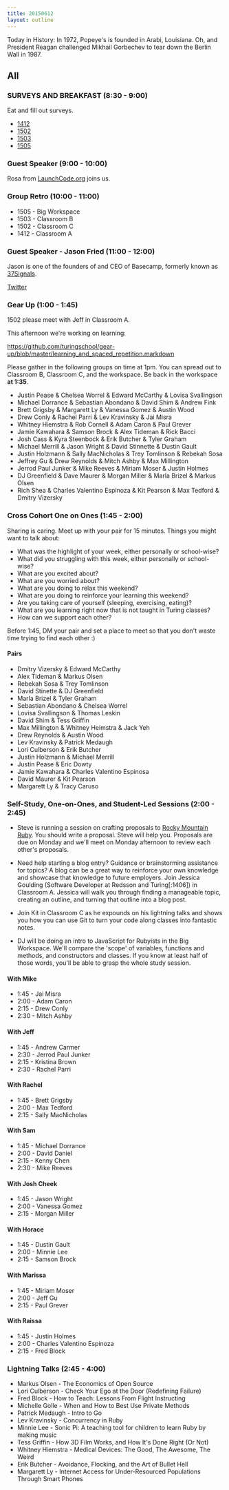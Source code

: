 ```yaml
---
title: 20150612
layout: outline
---
```


Today in History: In 1972, Popeye's is founded in Arabi, Louisiana. Oh, and President Reagan
challenged Mikhail Gorbechev to tear down the Berlin Wall in 1987.

## All

### SURVEYS AND BREAKFAST (8:30 - 9:00)

Eat and fill out surveys.

* [1412](https://docs.google.com/a/casimircreative.com/forms/d/1XZKf8OJx2kp_polNSkBWX2m5KPFGq2Oet3xjA-jYLp4/viewform)
* [1502](https://docs.google.com/a/casimircreative.com/forms/d/1saxfoxCm44cW6uOA1EJegwG5W1E5nzPI8fHQNYx5wks/viewform)
* [1503](https://docs.google.com/a/casimircreative.com/forms/d/1iUimA6-ESNKSX3YBzAseUoB-KHz1H2_F8Uzn7MD97EE/viewform)
* [1505](https://docs.google.com/a/casimircreative.com/forms/d/1UP7VgZb558TKulP1yCTr-ZAxs_Xb_uhyGay7_y2F4mw/viewform)

### Guest Speaker (9:00 - 10:00)

Rosa from [LaunchCode.org](http://launchcode.org) joins us.

### Group Retro (10:00 - 11:00)

* 1505 - Big Workspace
* 1503 - Classroom B
* 1502 - Classroom C
* 1412 - Classroom A

### Guest Speaker - Jason Fried (11:00 - 12:00)

Jason is one of the founders of and CEO of Basecamp, formerly known as
[37Signals](http://www.37signals.com).

[Twitter](https://twitter.com/jasonfried)

### Gear Up (1:00 - 1:45)

1502 please meet with Jeff in Classroom A.

This afternoon we're working on learning:

https://github.com/turingschool/gear-up/blob/master/learning_and_spaced_repetition.markdown

Please gather in the following groups on time at 1pm. You can spread out to Classroom B, Classroom C, and the workspace.
Be back in the workspace **at 1:35**.

* Justin Pease & Chelsea Worrel & Edward McCarthy & Lovisa Svallingson
* Michael Dorrance & Sebastian Abondano & David Shim & Andrew Fink
* Brett Grigsby & Margarett Ly & Vanessa Gomez & Austin Wood
* Drew Conly & Rachel Parri & Lev Kravinsky & Jai Misra
* Whitney Hiemstra & Rob Cornell & Adam Caron & Paul Grever
* Jamie Kawahara & Samson Brock & Alex Tideman & Rick Bacci
* Josh Cass & Kyra Steenbock & Erik Butcher & Tyler Graham
* Michael Merrill & Jason Wright & David Stinnette & Dustin Gault
* Justin Holzmann & Sally MacNicholas & Trey Tomlinson & Rebekah Sosa
* Jeffrey Gu & Drew Reynolds & Mitch Ashby & Max Millington
* Jerrod Paul Junker & Mike Reeves & Miriam Moser & Justin Holmes
* DJ Greenfield & Dave Maurer & Morgan Miller & Marla Brizel & Markus Olsen
* Rich Shea & Charles Valentino Espinoza & Kit Pearson & Max Tedford & Dmitry Vizersky

### Cross Cohort One on Ones (1:45 - 2:00)

Sharing is caring. Meet up with your pair for 15 minutes. Things you might want to talk about:

* What was the highlight of your week, either personally or school-wise?
* What did you struggling with this week, either personally or school-wise?
* What are you excited about? 
* What are you worried about? 
* What are you doing to relax this weekend?
* What are you doing to reinforce your learning this weekend?
* Are you taking care of yourself (sleeping, exercising, eating)?
* What are you learning right now that is not taught in Turing classes? 
* How can we support each other? 

Before 1:45, DM your pair and set a place to meet so that you don't waste time trying to find each other :) 

#### Pairs

* Dmitry Vizersky & Edward McCarthy
* Alex Tideman & Markus Olsen
* Rebekah Sosa & Trey Tomlinson
* David Stinette & DJ Greenfield
* Marla Brizel & Tyler Graham 
* Sebastian Abondano & Chelsea Worrel 
* Lovisa Svallingson & Thomas Leskin
* David Shim & Tess Griffin
* Max Millington & Whitney Heimstra & Jack Yeh
* Drew Reynolds & Austin Wood
* Lev Kravinsky & Patrick Medaugh
* Lori Culberson & Erik Butcher
* Justin Holzmann & Michael Merrill
* Justin Pease & Eric Dowty 
* Jamie Kawahara & Charles Valentino Espinosa
* David Maurer & Kit Pearson
* Margarett Ly & Tracy Caruso
 
### Self-Study, One-on-Ones, and Student-Led Sessions (2:00 - 2:45)

* Steve is running a session on crafting proposals to [Rocky Mountain Ruby](http://rockymtnruby.com/). You should write a proposal. Steve will help you. Proposals are due on Monday and we'll meet on Monday afternoon to review each other's proposals.

* Need help starting a blog entry? Guidance or brainstorming assistance for topics? A blog can be a great way to reinforce your own knowledge and showcase that knowledge to future employers. Join Jessica Goulding (Software Developer at Redsson and Turing[:1406]) in Classroom A. Jessica will walk you through finding a manageable topic, creating an outline, and turning that outline into a blog post.

* Join Kit in Classroom C as he expounds on his lightning talks and shows you how you can use Git to turn your code along classes into fantastic notes.

* DJ will be doing an intro to JavaScript for Rubyists in the Big Workspace. We'll compare the 'scope' of variables, functions and methods, and constructors and classes. If you know at least half of those words, you'll be able to grasp the whole study session.

#### With Mike
* 1:45 - Jai Misra
* 2:00 - Adam Caron
* 2:15 - Drew Conly
* 2:30 - Mitch Ashby

#### With Jeff
* 1:45 - Andrew Carmer
* 2:30 - Jerrod Paul Junker
* 2:15 - Kristina Brown
* 2:30 - Rachel Parri

#### With Rachel
* 1:45 - Brett Grigsby
* 2:00 - Max Tedford
* 2:15 - Sally MacNicholas

#### With Sam
* 1:45 - Michael Dorrance
* 2:00 - David Daniel
* 2:15 - Kenny Chen
* 2:30 - Mike Reeves


#### With Josh Cheek
* 1:45 - Jason Wright
* 2:00 - Vanessa Gomez
* 2:15 - Morgan Miller

#### With Horace
* 1:45 - Dustin Gault
* 2:00 - Minnie Lee
* 2:15 - Samson Brock

#### With Marissa
* 1:45 - Miriam Moser
* 2:00 - Jeff Gu
* 2:15 - Paul Grever

#### With Raissa
* 1:45 - Justin Holmes
* 2:00 - Charles Valentino Espinoza
* 2:15 - Fred Block

### Lightning Talks (2:45 - 4:00)

* Markus Olsen - The Economics of Open Source
* Lori Culberson - Check Your Ego at the Door (Redefining Failure)
* Fred Block - How to Teach: Lessons From Flight Instructing
* Michelle Golle - When and How to Best Use Private Methods
* Patrick Medaugh - Intro to Go
* Lev Kravinsky - Concurrency in Ruby
* Minnie Lee - Sonic Pi: A teaching tool for children to learn Ruby by making music
* Tess Griffin - How 3D Film Works, and How It's Done Right (Or Not)
* Whitney Hiemstra - Medical Devices: The Good, The Awesome, The Weird
* Erik Butcher - Avoidance, Flocking, and the Art of Bullet Hell
* Margarett Ly - Internet Access for Under-Resourced Populations Through Smart Phones

